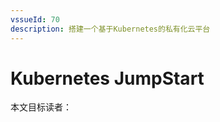 ```yaml
---
vssueId: 70
description: 搭建一个基于Kubernetes的私有化云平台
---
```


# Kubernetes JumpStart

<AdSenseTitle/>

本文目标读者：
